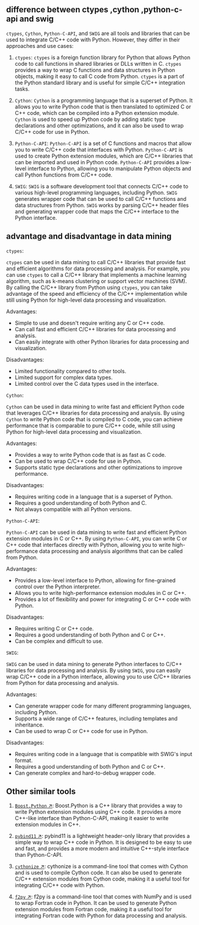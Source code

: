## difference between ctypes ,cython ,python-c-api and swig

`ctypes`, `Cython`, `Python-C-API`, and `SWIG` are all tools and libraries that can be used to integrate C/C++ code with Python. However, they differ in their approaches and use cases:

1. `ctypes`: `ctypes` is a foreign function library for Python that allows Python code to call functions in shared libraries or DLLs written in C. `ctypes` provides a way to wrap C functions and data structures in Python objects, making it easy to call C code from Python. `ctypes` is a part of the Python standard library and is useful for simple C/C++ integration tasks.

2. `Cython`: `Cython` is a programming language that is a superset of Python. It allows you to write Python code that is then translated to optimized C or C++ code, which can be compiled into a Python extension module. `Cython` is used to speed up Python code by adding static type declarations and other optimizations, and it can also be used to wrap C/C++ code for use in Python.

3. `Python-C-API`: `Python-C-API` is a set of C functions and macros that allow you to write C/C++ code that interfaces with Python. `Python-C-API` is used to create Python extension modules, which are C/C++ libraries that can be imported and used in Python code. `Python-C-API` provides a low-level interface to Python, allowing you to manipulate Python objects and call Python functions from C/C++ code.

4. `SWIG`: `SWIG` is a software development tool that connects C/C++ code to various high-level programming languages, including Python. `SWIG` generates wrapper code that can be used to call C/C++ functions and data structures from Python. `SWIG` works by parsing C/C++ header files and generating wrapper code that maps the C/C++ interface to the Python interface.

## advantage and disadvantage in data mining

`ctypes`:

`ctypes` can be used in data mining to call C/C++ libraries that provide fast and efficient algorithms for data processing and analysis. For example, you can use `ctypes` to call a C/C++ library that implements a machine learning algorithm, such as k-means clustering or support vector machines (SVM). By calling the C/C++ library from Python using `ctypes`, you can take advantage of the speed and efficiency of the C/C++ implementation while still using Python for high-level data processing and visualization.

Advantages:

- Simple to use and doesn't require writing any C or C++ code.
- Can call fast and efficient C/C++ libraries for data processing and analysis.
- Can easily integrate with other Python libraries for data processing and visualization.

Disadvantages:

- Limited functionality compared to other tools.
- Limited support for complex data types.
- Limited control over the C data types used in the interface.

`Cython`:

`Cython` can be used in data mining to write fast and efficient Python code that leverages C/C++ libraries for data processing and analysis. By using `Cython` to write Python code that is compiled to C code, you can achieve performance that is comparable to pure C/C++ code, while still using Python for high-level data processing and visualization.

Advantages:

- Provides a way to write Python code that is as fast as C code.
- Can be used to wrap C/C++ code for use in Python.
- Supports static type declarations and other optimizations to improve performance.

Disadvantages:

- Requires writing code in a language that is a superset of Python.
- Requires a good understanding of both Python and C.
- Not always compatible with all Python versions.

`Python-C-API`:

`Python-C-API` can be used in data mining to write fast and efficient Python extension modules in C or C++. By using `Python-C-API`, you can write C or C++ code that interfaces directly with Python, allowing you to write high-performance data processing and analysis algorithms that can be called from Python.

Advantages:

- Provides a low-level interface to Python, allowing for fine-grained control over the Python interpreter.
- Allows you to write high-performance extension modules in C or C++.
- Provides a lot of flexibility and power for integrating C or C++ code with Python.

Disadvantages:

- Requires writing C or C++ code.
- Requires a good understanding of both Python and C or C++.
- Can be complex and difficult to use.

`SWIG`:

`SWIG` can be used in data mining to generate Python interfaces to C/C++ libraries for data processing and analysis. By using `SWIG`, you can easily wrap C/C++ code in a Python interface, allowing you to use C/C++ libraries from Python for data processing and analysis.

Advantages:

- Can generate wrapper code for many different programming languages, including Python.
- Supports a wide range of C/C++ features, including templates and inheritance.
- Can be used to wrap C or C++ code for use in Python.

Disadvantages:

- Requires writing code in a language that is compatible with SWIG's input format.
- Requires a good understanding of both Python and C or C++.
- Can generate complex and hard-to-debug wrapper code.

## Other similar tools

1. [`Boost.Python` ↗](https://www.boost.org/doc/libs/1_77_0/libs/python/doc/html/index.html): Boost.Python is a C++ library that provides a way to write Python extension modules using C++ code. It provides a more C++-like interface than Python-C-API, making it easier to write extension modules in C++.

2. [`pybind11` ↗](https://pybind11.readthedocs.io/en/stable/): pybind11 is a lightweight header-only library that provides a simple way to wrap C++ code in Python. It is designed to be easy to use and fast, and provides a more modern and intuitive C++-style interface than Python-C-API.

3. [`cythonize` ↗](https://cython.readthedocs.io/en/latest/src/userguide/source_files_and_compilation.html#compiling-cython-code): cythonize is a command-line tool that comes with Cython and is used to compile Cython code. It can also be used to generate C/C++ extension modules from Cython code, making it a useful tool for integrating C/C++ code with Python.

4. [`f2py` ↗](https://numpy.org/doc/stable/f2py/): f2py is a command-line tool that comes with NumPy and is used to wrap Fortran code in Python. It can be used to generate Python extension modules from Fortran code, making it a useful tool for integrating Fortran code with Python for data processing and analysis.
